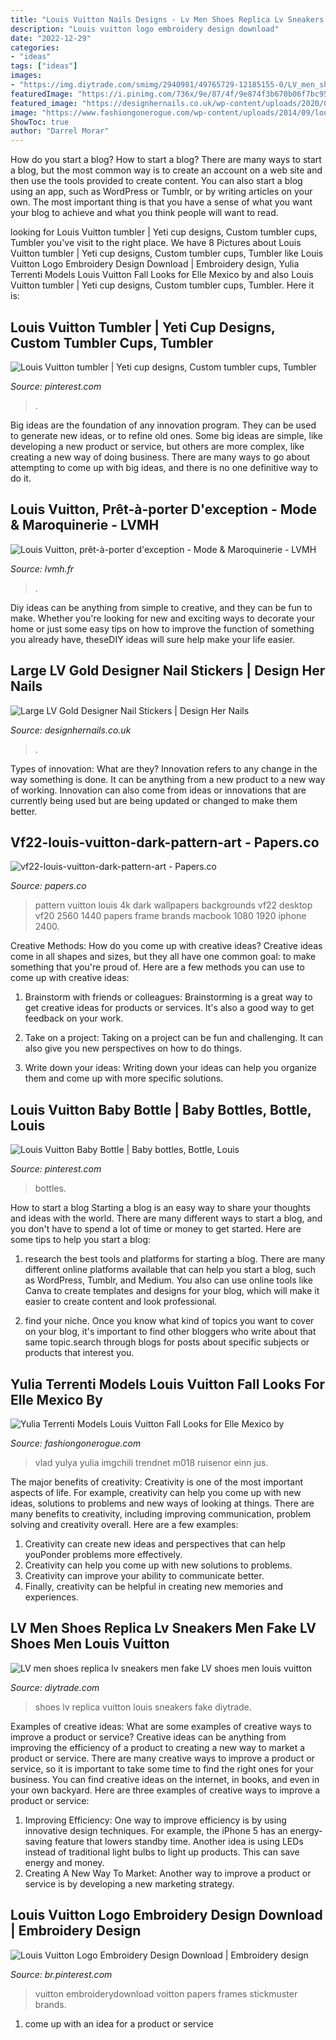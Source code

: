 ```yaml
---
title: "Louis Vuitton Nails Designs - Lv Men Shoes Replica Lv Sneakers Men Fake Lv Shoes Men Louis Vuitton"
description: "Louis vuitton logo embroidery design download"
date: "2022-12-29"
categories:
- "ideas"
tags: ["ideas"]
images:
- "https://img.diytrade.com/smimg/2940981/49765729-12185155-0/LV_men_shoes_replica_lv_sneakers_men_fake_LV_shoes_men_louis_vuitton_sneakers/5c26.jpg"
featuredImage: "https://i.pinimg.com/736x/9e/87/4f/9e874f3b670b06f7bc95db662e89007e.jpg"
featured_image: "https://designhernails.co.uk/wp-content/uploads/2020/06/IMG_1106-1536x2048.jpg"
image: "https://www.fashiongonerogue.com/wp-content/uploads/2014/09/louis-vuitton-fall-2014-fashion-shoot05.jpg"
ShowToc: true
author: "Darrel Morar"
---
```



How do you start a blog?
How to start a blog? There are many ways to start a blog, but the most common way is to create an account on a web site and then use the tools provided to create content. You can also start a blog using an app, such as WordPress or Tumblr, or by writing articles on your own. The most important thing is that you have a sense of what you want your blog to achieve and what you think people will want to read.

	

		
looking for Louis Vuitton tumbler | Yeti cup designs, Custom tumbler cups, Tumbler you've visit to the right place. We have 8 Pictures about Louis Vuitton tumbler | Yeti cup designs, Custom tumbler cups, Tumbler like Louis Vuitton Logo Embroidery Design Download | Embroidery design, Yulia Terrenti Models Louis Vuitton Fall Looks for Elle Mexico by and also Louis Vuitton tumbler | Yeti cup designs, Custom tumbler cups, Tumbler. Here it is:
		
    
## Louis Vuitton Tumbler | Yeti Cup Designs, Custom Tumbler Cups, Tumbler

<img loading=lazy src="https://i.pinimg.com/736x/06/a0/8f/06a08f81cb3573786e8b1ce5c7954f5e.jpg" onerror="this.onerror=null;this.src='https://tse4.mm.bing.net/th?id=OIP.ieTaoSsn5o9C7gYsFWWPPAHaJ4&amp;pid=15.1';" alt="Louis Vuitton tumbler | Yeti cup designs, Custom tumbler cups, Tumbler">

_Source: pinterest.com_

>. 

	

Big ideas are the foundation of any innovation program. They can be used to generate new ideas, or to refine old ones. Some big ideas are simple, like developing a new product or service, but others are more complex, like creating a new way of doing business. There are many ways to go about attempting to come up with big ideas, and there is no one definitive way to do it.

    
## Louis Vuitton, Prêt-à-porter D&#039;exception - Mode &amp; Maroquinerie - LVMH

<img loading=lazy src="https://r.lvmh-static.com/uploads/2014/10/louisvuitton_diapo1new-1992x1296.jpg" onerror="this.onerror=null;this.src='https://tse4.mm.bing.net/th?id=OIP.eTuTaDxBCUhP1zwj8xHhwQHaE0&amp;pid=15.1';" alt="Louis Vuitton, prêt-à-porter d&#039;exception - Mode &amp; Maroquinerie - LVMH">

_Source: lvmh.fr_

>. 

	

Diy ideas can be anything from simple to creative, and they can be fun to make. Whether you're looking for new and exciting ways to decorate your home or just some easy tips on how to improve the function of something you already have, theseDIY ideas will sure help make your life easier.

    
## Large LV Gold Designer Nail Stickers | Design Her Nails

<img loading=lazy src="https://designhernails.co.uk/wp-content/uploads/2020/06/IMG_1106-1536x2048.jpg" onerror="this.onerror=null;this.src='https://tse3.mm.bing.net/th?id=OIP.cSPE0cxOuITRRiVr7alwMwHaJ4&amp;pid=15.1';" alt="Large LV Gold Designer Nail Stickers | Design Her Nails">

_Source: designhernails.co.uk_

>. 

	

Types of innovation: What are they?
Innovation refers to any change in the way something is done. It can be anything from a new product to a new way of working. Innovation can also come from ideas or innovations that are currently being used but are being updated or changed to make them better.

    
## Vf22-louis-vuitton-dark-pattern-art - Papers.co

<img loading=lazy src="http://papers.co/wallpaper/papers.co-vf22-louis-vuitton-dark-pattern-art-23-wallpaper.jpg" onerror="this.onerror=null;this.src='https://tse4.mm.bing.net/th?id=OIP.N8p7pc3S80Uf1Tn51XfhXwHaEo&amp;pid=15.1';" alt="vf22-louis-vuitton-dark-pattern-art - Papers.co">

_Source: papers.co_

>pattern vuitton louis 4k dark wallpapers backgrounds vf22 desktop vf20 2560 1440 papers frame brands macbook 1080 1920 iphone 2400. 

	

Creative Methods: How do you come up with creative ideas?
Creative ideas come in all shapes and sizes, but they all have one common goal: to make something that you're proud of. Here are a few methods you can use to come up with creative ideas:
1. Brainstorm with friends or colleagues: Brainstorming is a great way to get creative ideas for products or services. It's also a good way to get feedback on your work.

2. Take on a project: Taking on a project can be fun and challenging. It can also give you new perspectives on how to do things.

3. Write down your ideas: Writing down your ideas can help you organize them and come up with more specific solutions.

    
## Louis Vuitton Baby Bottle | Baby Bottles, Bottle, Louis

<img loading=lazy src="https://i.pinimg.com/736x/9e/87/4f/9e874f3b670b06f7bc95db662e89007e.jpg" onerror="this.onerror=null;this.src='https://tse2.mm.bing.net/th?id=OIP.EWwQSt2bWcIOoz94VlnKBAHaHa&amp;pid=15.1';" alt="Louis Vuitton Baby Bottle | Baby bottles, Bottle, Louis">

_Source: pinterest.com_

>bottles. 

	

How to start a blog
Starting a blog is an easy way to share your thoughts and ideas with the world. There are many different ways to start a blog, and you don't have to spend a lot of time or money to get started. Here are some tips to help you start a blog: 
1. research the best tools and platforms for starting a blog. There are many different online platforms available that can help you start a blog, such as WordPress, Tumblr, and Medium. You also can use online tools like Canva to create templates and designs for your blog, which will make it easier to create content and look professional. 

2. find your niche. Once you know what kind of topics you want to cover on your blog, it's important to find other bloggers who write about that same topic.search through blogs for posts about specific subjects or products that interest you.

    
## Yulia Terrenti Models Louis Vuitton Fall Looks For Elle Mexico By

<img loading=lazy src="https://www.fashiongonerogue.com/wp-content/uploads/2014/09/louis-vuitton-fall-2014-fashion-shoot05.jpg" onerror="this.onerror=null;this.src='https://tse1.mm.bing.net/th?id=OIP.mguSVaqj8TqAqdUvoMu6zgHaLn&amp;pid=15.1';" alt="Yulia Terrenti Models Louis Vuitton Fall Looks for Elle Mexico by">

_Source: fashiongonerogue.com_

>vlad yulya yulia imgchili trendnet m018 ruisenor einn jus. 

	

The major benefits of creativity:
Creativity is one of the most important aspects of life. For example, creativity can help you come up with new ideas, solutions to problems and new ways of looking at things. There are many benefits to creativity, including improving communication, problem solving and creativity overall. Here are a few examples:
1) Creativity can create new ideas and perspectives that can help youPonder problems more effectively.
2) Creativity can help you come up with new solutions to problems.
3) Creativity can improve your ability to communicate better.
4) Finally, creativity can be helpful in creating new memories and experiences.

    
## LV Men Shoes Replica Lv Sneakers Men Fake LV Shoes Men Louis Vuitton

<img loading=lazy src="https://img.diytrade.com/smimg/2940981/49765729-12185155-0/LV_men_shoes_replica_lv_sneakers_men_fake_LV_shoes_men_louis_vuitton_sneakers/5c26.jpg" onerror="this.onerror=null;this.src='https://tse2.mm.bing.net/th?id=OIP.lOnm6545Tc-_UeOZGqloSwHaJ4&amp;pid=15.1';" alt="LV men shoes replica lv sneakers men fake LV shoes men louis vuitton">

_Source: diytrade.com_

>shoes lv replica vuitton louis sneakers fake diytrade. 

	

Examples of creative ideas: What are some examples of creative ways to improve a product or service?
Creative ideas can be anything from improving the efficiency of a product to creating a new way to market a product or service. There are many creative ways to improve a product or service, so it is important to take some time to find the right ones for your business. You can find creative ideas on the internet, in books, and even in your own backyard. Here are three examples of creative ways to improve a product or service: 
1. Improving Efficiency: One way to improve efficiency is by using innovative design techniques. For example, the iPhone 5 has an energy-saving feature that lowers standby time. Another idea is using LEDs instead of traditional light bulbs to light up products. This can save energy and money. 
2. Creating A New Way To Market: Another way to improve a product or service is by developing a new marketing strategy.

    
## Louis Vuitton Logo Embroidery Design Download | Embroidery Design

<img loading=lazy src="https://i.pinimg.com/736x/31/7a/bc/317abc9c9585e486bc863112c2f240ea.jpg" onerror="this.onerror=null;this.src='https://tse2.mm.bing.net/th?id=OIP.4-jN039EXxs-IUSw6YVWYwHaHa&amp;pid=15.1';" alt="Louis Vuitton Logo Embroidery Design Download | Embroidery design">

_Source: br.pinterest.com_

>vuitton embroiderydownload voitton papers frames stickmuster brands. 

	

1. come up with an idea for a product or service

